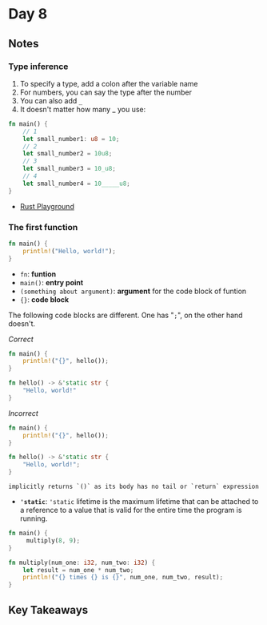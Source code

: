 # Day 8

## Notes

### Type inference

1. To specify a type, add a colon after the variable name
2. For numbers, you can say the type after the number
3. You can also add `_`
4. It doesn't matter how many _ you use:

```rust
fn main() {
    // 1
    let small_number1: u8 = 10;
    // 2
    let small_number2 = 10u8;
    // 3
    let small_number3 = 10_u8;
    // 4
    let small_number4 = 10_____u8;
}
```

- [Rust Playground](https://play.rust-lang.org/?version=stable&mode=debug&edition=2021&gist=f9a6306c4cf9142dd8f96820fb5c7ecd)

### The first function

```rust
fn main() {
    println!("Hello, world!");
}
```

- `fn`: **funtion**
- `main()`: **entry point**
- `(something about argument)`: **argument** for the code block of funtion
- `{}`: **code block**

The following code blocks are different. One has "`;`", on the other hand doesn't.

*Correct*

```rust
fn main() {
    println!("{}", hello());
}

fn hello() -> &'static str {
    "Hello, world!"
}
```

*Incorrect*

```rust
fn main() {
    println!("{}", hello());
}

fn hello() -> &'static str {
    "Hello, world!";
}
```

```text
implicitly returns `()` as its body has no tail or `return` expression
```

- **`'static`**: `'static` lifetime is the maximum lifetime that can be attached to a reference to a value that is valid for the entire time the program is running.

```rust
fn main() {
     multiply(8, 9);
}

fn multiply(num_one: i32, num_two: i32) {
    let result = num_one * num_two;
    println!("{} times {} is {}", num_one, num_two, result);
}
```

## Key Takeaways
